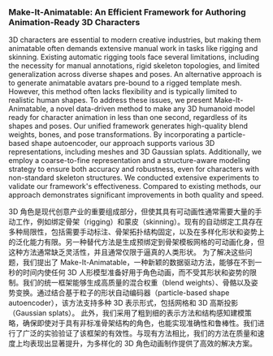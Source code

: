 ### Make-It-Animatable: An Efficient Framework for Authoring Animation-Ready 3D Characters

3D characters are essential to modern creative industries, but making them animatable often demands extensive manual work in tasks like rigging and skinning. Existing automatic rigging tools face several limitations, including the necessity for manual annotations, rigid skeleton topologies, and limited generalization across diverse shapes and poses. An alternative approach is to generate animatable avatars pre-bound to a rigged template mesh. However, this method often lacks flexibility and is typically limited to realistic human shapes. To address these issues, we present Make-It-Animatable, a novel data-driven method to make any 3D humanoid model ready for character animation in less than one second, regardless of its shapes and poses. Our unified framework generates high-quality blend weights, bones, and pose transformations. By incorporating a particle-based shape autoencoder, our approach supports various 3D representations, including meshes and 3D Gaussian splats. Additionally, we employ a coarse-to-fine representation and a structure-aware modeling strategy to ensure both accuracy and robustness, even for characters with non-standard skeleton structures. We conducted extensive experiments to validate our framework's effectiveness. Compared to existing methods, our approach demonstrates significant improvements in both quality and speed.

3D 角色是现代创意产业的重要组成部分，但使其具有可动画性通常需要大量的手动工作，例如绑定骨架（rigging）和蒙皮（skinning）。现有的自动绑定工具存在多种局限性，包括需要手动标注、骨架拓扑结构固定，以及在多样化形状和姿势上的泛化能力有限。另一种替代方法是生成预绑定到骨架模板网格的可动画化身，但这种方法通常缺乏灵活性，并且通常仅限于逼真的人类形状。
为了解决这些问题，我们提出了 Make-It-Animatable，一种新颖的数据驱动方法，能够在不到一秒的时间内使任何 3D 人形模型准备好用于角色动画，而不受其形状和姿势的限制。我们的统一框架能够生成高质量的混合权重（blend weights）、骨骼以及姿势变换。通过结合基于粒子的形状自动编码器（particle-based shape autoencoder），该方法支持多种 3D 表示形式，包括网格和 3D 高斯投影（Gaussian splats）。
此外，我们采用了粗到细的表示方法和结构感知建模策略，确保即使对于具有非标准骨架结构的角色，也能实现准确性和鲁棒性。我们进行了广泛的实验验证了该框架的有效性。与现有方法相比，我们的方法在质量和速度上均表现出显著提升，为多样化的 3D 角色动画制作提供了高效的解决方案。
